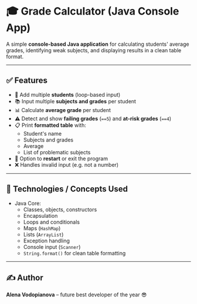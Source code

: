 # 🎓 Grade Calculator (Java Console App)

A simple **console-based Java application** for calculating students' average grades, identifying weak subjects, and displaying results in a clean table format.

---

## ✅ Features

- 👤 Add multiple **students** (loop-based input)
- 📚 Input multiple **subjects and grades** per student  
- 📊 Calculate **average grade** per student
- ⚠️ Detect and show **failing grades** (`==5`) and **at-risk grades** (`==4`)
- 📋 Print **formatted table** with:
  - Student's name  
  - Subjects and grades  
  - Average  
  - List of problematic subjects  
- 🔁 Option to **restart** or exit the program
- ❌ Handles invalid input (e.g. not a number)

---

## 🧠 Technologies / Concepts Used

- Java Core:
  - Classes, objects, constructors
  - Encapsulation
  - Loops and conditionals
  - Maps (`HashMap`)
  - Lists (`ArrayList`)
  - Exception handling
  - Console input (`Scanner`)
  - `String.format()` for clean table formatting

---


## ✍️ Author

**Alena Vodopianova** – future best developer of the year 😎


